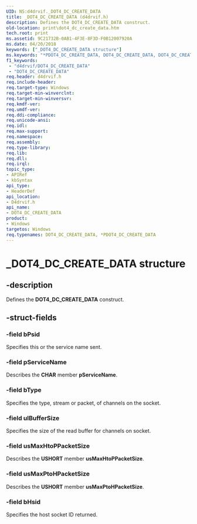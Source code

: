 ```yaml
---
UID: NS:d4drvif._DOT4_DC_CREATE_DATA
title: _DOT4_DC_CREATE_DATA (d4drvif.h)
description: Defines the DOT4_DC_CREATE_DATA construct.
old-location: print\dot4_dc_create_data.htm
tech.root: print
ms.assetid: 9C21732B-0AB1-4F3E-8F3D-F0B12007920A
ms.date: 04/20/2018
keywords: ["_DOT4_DC_CREATE_DATA structure"]
ms.keywords: "*PDOT4_DC_CREATE_DATA, DOT4_DC_CREATE_DATA, DOT4_DC_CREATE_DATA structure [Print Devices], PDOT4_DC_CREATE_DATA, PDOT4_DC_CREATE_DATA structure pointer [Print Devices], _DOT4_DC_CREATE_DATA, d4drvif/DOT4_DC_CREATE_DATA, d4drvif/PDOT4_DC_CREATE_DATA, print.dot4_dc_create_data"
f1_keywords:
 - "d4drvif/DOT4_DC_CREATE_DATA"
 - "DOT4_DC_CREATE_DATA"
req.header: d4drvif.h
req.include-header: 
req.target-type: Windows
req.target-min-winverclnt: 
req.target-min-winversvr: 
req.kmdf-ver: 
req.umdf-ver: 
req.ddi-compliance: 
req.unicode-ansi: 
req.idl: 
req.max-support: 
req.namespace: 
req.assembly: 
req.type-library: 
req.lib: 
req.dll: 
req.irql: 
topic_type:
- APIRef
- kbSyntax
api_type:
- HeaderDef
api_location:
- D4drvif.h
api_name:
- DOT4_DC_CREATE_DATA
product:
- Windows
targetos: Windows
req.typenames: DOT4_DC_CREATE_DATA, *PDOT4_DC_CREATE_DATA
---
```


# _DOT4_DC_CREATE_DATA structure


## -description


Defines the <b>DOT4_DC_CREATE_DATA</b> construct.


## -struct-fields




### -field bPsid

Specifies this or the service name sent.


### -field pServiceName

Describes the <b>CHAR</b>  member <b>pServiceName</b>.


### -field bType

Specifies the type, stream or packet, of channels on the socket.


### -field ulBufferSize

Specifies the size of the read buffer for channels on socket.


### -field usMaxHtoPPacketSize

Describes the <b>USHORT</b> member <b>usMaxHtoPPacketSize</b>.


### -field usMaxPtoHPacketSize

Describes the <b>USHORT</b> member <b>usMaxPtoHPacketSize</b>.


### -field bHsid

Specifies the host socket ID returned.

